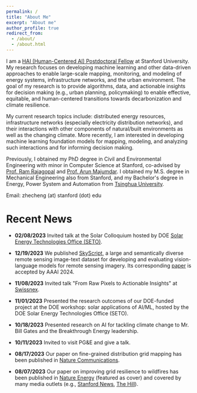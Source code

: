 ```yaml
---
permalink: /
title: "About Me"
excerpt: "About me"
author_profile: true
redirect_from: 
  - /about/
  - /about.html
---
```


I am a [HAI (Human-Centered AI) Postdoctoral Fellow](https://hai.stanford.edu/) at Stanford University. 
My research focuses on developing machine learning and other data-driven approaches to enable large-scale mapping, monitoring, and modeling of energy systems, infrastructure networks, and the urban environment. The goal of my research is to provide algorithms, data, and actionable insights for decision making (e.g., urban planning, policymaking) to enable effective, equitable, and human-centered transitions towards decarbonization and climate resilience.

My current research topics include: distributed energy resources, infrastructure networks (especially electricity distribution networks), and their interactions with other components of natural/built environments as well as the changing climate. More recently, I am interested in developing machine learning foundation models for mapping, modeling, and analyzing such interactions and for informing decision making.

<!-- My research aims to **transform raw pixels into actionable insights** to support **equitable mitigation and adaptation of climate change**. 
Specifically, I develop machine learning models for multi-modal geospatial data (e.g., remote sensing images, geo-tagged text) to understand *"what is going on?"* especially in developing countries and disadvantaged communities. I further leverage these observations to inform *"what can we do?"* (e.g., policy making). 
My main application areas include: (1) the adoption of renewable energy (e.g., solar PVs); (2) the resilience of infrastructure (e.g., electrical grids) to climate-induced extreme events. 
My current technical interests include multi-modal learning and foundation models for geospatial data. -->

Previously, I obtained my PhD degree in Civil and Environmental Engineering with minor in Computer Science at Stanford, co-advised by [Prof. Ram Rajagopal](https://profiles.stanford.edu/ram-rajagopal) and [Prof. Arun Majumdar](https://profiles.stanford.edu/arun-majumdar). I obtained my M.S. degree in Mechanical Engineering also from Stanford, and my Bachelor's degree in Energy, Power System and Automation from [Tsinghua University](https://www.tsinghua.edu.cn/en/). 

Email: zhecheng (at) stanford (dot) edu


Recent News 
======

* **02/08/2023** Invited talk at the Solar Colloquium hosted by DOE [Solar Energy Technologies Office (SETO)](https://www.energy.gov/eere/solar/solar-energy-technologies-office).

* **12/19/2023** We published [SkyScript](https://github.com/wangzhecheng/SkyScript), a large and semantically diverse remote sensing image-text dataset for developing and evaluating vision-language models for remote sensing imagery. Its corresponding [paper](https://arxiv.org/abs/2312.12856) is accepted by AAAI 2024.

* **11/08/2023** Invited talk "From Raw Pixels to Actionable Insights" at [Swissnex](https://swissnex.org/).

* **11/01/2023** Presented the research outcomes of our DOE-funded project at the DOE workshop: solar applications of AI/ML, hosted by the DOE Solar Energy Technologies Office (SETO).

* **10/18/2023** Presented research on AI for tackling climate change to Mr. Bill Gates and the Breakthrough Energy leadership.

* **10/11/2023** Invited to visit PG&E and give a talk.

<!--* **08/31/2023** Gave a talk at the webinar ["Sharing the Cost of Wildfire Resilience"](https://events.stanford.edu/event/Cost_of_Wildfire_Resilience).-->

* **08/17/2023** Our paper on fine-grained distribution grid mapping has been published in [Nature Communications](https://www.nature.com/articles/s41467-023-39647-3).

* **08/07/2023** Our paper on improving grid resilience to wildfires has been published in [Nature Energy](https://www.nature.com/articles/s41560-023-01306-8) (featured as cover) and covered by many media outlets (e.g., [Stanford News](https://news.stanford.edu/2023/08/07/resilient-power-grids/), [The Hill](https://thehill.com/policy/equilibrium-sustainability/4141541-california-undergrounding-approach-leaves-lower-income-populations-disadvantaged/)).



